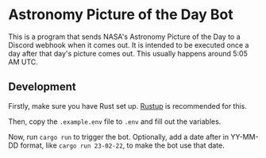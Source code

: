 # Astronomy Picture of the Day Bot

This is a program that sends NASA's Astronomy Picture of the Day to a Discord
webhook when it comes out. It is intended to be executed once a day after that
day's picture comes out. This usually happens around 5:05 AM UTC.

## Development

Firstly, make sure you have Rust set up. [Rustup](https://rustup.rs) is
recommended for this.

Then, copy the `.example.env` file to `.env` and fill out the variables.

Now, run `cargo run` to trigger the bot. Optionally, add a date after in
YY-MM-DD format, like `cargo run 23-02-22`, to make the bot use that date.
